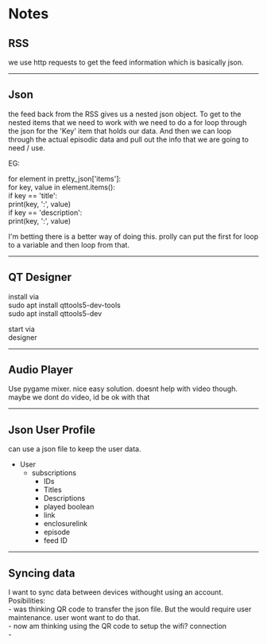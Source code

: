 # Notes

## RSS

we use http requests to get the feed information which is basically json. 

---

## Json 

the feed back from the RSS gives us a nested json object. To get to the nested items that we need to work with we need to do a for loop through the json for the 'Key' item that holds our data. And then we can loop through the actual episodic data and pull out the info that we are going to need / use. 

EG:


for element in pretty_json['items']:  
	for key, value in element.items():  
		if key == 'title':  
			print(key, ':', value)  
		if key == 'description':  
			print(key, ':', value)  
  
I'm betting there is a better way of doing this. prolly can put the first for loop to a variable and then loop from that.  

---

## QT Designer  
  
install via  
sudo apt install qttools5-dev-tools  
sudo apt install qttools5-dev  

start via  
designer  

---

## Audio Player  

Use pygame mixer. nice easy solution. doesnt help with video though. maybe we dont do video, id be ok with that  

---

## Json User Profile  

can use a json file to keep the user data.  
- User  
	- subscriptions  
		- IDs  
		- Titles  
		- Descriptions  
		- played boolean  
		- link  
		- enclosurelink  
		- episode  
		- feed ID

---

## Syncing data 

I want to sync data between devices withought using an account.  
Posibilities:  
	- was thinking QR code to transfer the json file. But the would require user maintenance. user wont want to do that.  
	- now am thinking using the QR code to setup the wifi? connection  
	- 